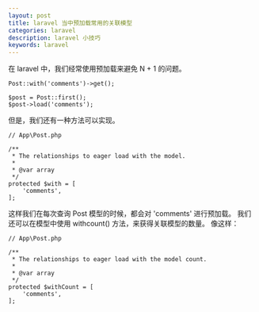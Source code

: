 ```yaml
---
layout: post
title: laravel 当中预加载常用的关联模型
categories: laravel
description: laravel 小技巧
keywords: laravel
---
```


在 laravel 中，我们经常使用预加载来避免 N + 1 的问题。
```opp
Post::with('comments')->get();

$post = Post::first();
$post->load('comments');
```
但是，我们还有一种方法可以实现。
```opp
// App\Post.php

/**
 * The relationships to eager load with the model.
 * 
 * @var array
 */
protected $with = [
    'comments',
];
```
这样我们在每次查询 Post 模型的时候，都会对 'comments' 进行预加载。
我们还可以在模型中使用 withcount() 方法，来获得关联模型的数量。
像这样：
```opp
// App\Post.php

/**
 * The relationships to eager load with the model count.
 * 
 * @var array
 */
protected $withCount = [
    'comments',
];
```
